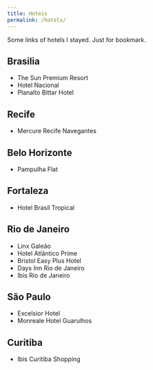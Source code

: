 ```yaml
---
title: Hoteis
permalink: /hotels/
---
```


Some links of hotels I stayed. Just for bookmark.

## Brasilia
- The Sun Premium Resort
- Hotel Nacional
- Planalto Bittar Hotel

## Recife
- Mercure Recife Navegantes

## Belo Horizonte
- Pampulha Flat

## Fortaleza

- Hotel Brasil Tropical

## Rio de Janeiro

- Linx Galeão
- Hotel Atlântico Prime
- Bristol Easy Plus Hotel
- Days Inn Rio de Janeiro
- Ibis Rio de Janeiro

## São Paulo

- Excelsior Hotel
- Monreale Hotel Guarulhos

## Curitiba

- Ibis Curitiba Shopping
